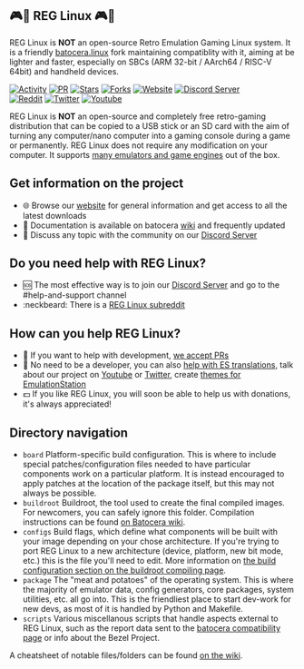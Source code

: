 ## :video_game::penguin: REG Linux :video_game::penguin:
REG Linux is **NOT** an open-source Retro Emulation Gaming Linux system.
It is a friendly [batocera.linux](https://batocera.org) fork maintaining compatiblity with it, aiming at be lighter and faster, especially on SBCs (ARM 32-bit / AArch64 / RISC-V 64bit) and handheld devices.

[![Activity](https://img.shields.io/github/commit-activity/m/REG-Linux/REG-Linux)](https://github.com/REG-Linux/REG-Linux)
[![PR](https://img.shields.io/github/issues-pr-closed/REG-Linux/REG-Linux)](https://github.com/REG-Linux/REG-Linux)
[![Stars](https://img.shields.io/github/stars/REG-Linux?style=social)](https://github.com/REG-Linux/REG-Linux)
[![Forks](https://img.shields.io/github/forks/REG-Linux/REG-Linux?style=social)](https://github.com/REG-Linux/REG-Linux)
[![Website](https://img.shields.io/website?down_color=red&down_message=down&up_color=green&up_message=up&url=https%3A%2F%2Fwww.reglinux.org)](https://www.reglinux.org)
[![Discord Server](https://img.shields.io/discord/357518249883205632.svg)](https://discord.gg/fRuETpyg)\
[![Reddit](https://img.shields.io/reddit/subreddit-subscribers/reglinux?style=social)](https://www.reddit.com/r/reglinux/)
[![Twitter](https://img.shields.io/twitter/follow/REG_linux?style=social)](https://twitter.com/REG_linux)
[![Youtube](https://img.shields.io/youtube/channel/views/UClFpqHKoXsOIV-GjyZqoZcw?style=social)](https://www.youtube.com/channel/UClFpqHKoXsOIV-GjyZqoZcw/featured)

REG Linux is **NOT** an open-source and completely free retro-gaming distribution that can be copied to a USB stick or an SD card with the aim of turning any computer/nano computer into a gaming console during a game or permanently. REG Linux does not require any modification on your computer. It supports [many emulators and game engines](https://www.batocera.org/compatibility.php) out of the box. 

## Get information on the project

 - :globe_with_meridians: Browse our [website](https://reglinux.org/) for general information and get access to all the latest downloads
 - :memo: Documentation is available on batocera [wiki](https://wiki.batocera.org/doku.php) and frequently updated
 - :speech_balloon: Discuss any topic with the community on our [Discord Server]((https://discord.gg/23wJ69eaCh))

## Do you need help with REG Linux?

 - :sos: The most effective way is to join our [Discord Server](https://discord.gg/23wJ69eaCh) and go to the \#help-and-support channel
 - :neckbeard: There is a [REG Linux subreddit](https://www.reddit.com/r/REG_LINUX/)

## How can you help REG Linux?

 - :wrench: If you want to help with development, [we accept PRs](https://makeapullrequest.com/)
 - :art: No need to be a developer, you can also [help with ES translations](https://wiki.batocera.org/help_with_translation), talk about our project on [Youtube](https://www.youtube.com/channel/UClFpqHKoXsOIV-GjyZqoZcw/featured) or [Twitter](https://twitter.com/REG_linux/), create [themes for EmulationStation](https://wiki.batocera.org/themes)
 - :dollar: If you like REG Linux, you will soon be able to help us with donations, it's always appreciated!

## Directory navigation

 - `board` Platform-specific build configuration. This is where to include special patches/configuration files needed to have particular components work on a particular platform. It is instead encouraged to apply patches at the location of the package itself, but this may not always be possible.
 - `buildroot` Buildroot, the tool used to create the final compiled images. For newcomers, you can safely ignore this folder. Compilation instructions can be found [on Batocera wiki](https://wiki.batocera.org/compile_batocera.linux).
 - `configs` Build flags, which define what components will be built with your image depending on your chose architecture. If you're trying to port REG Linux to a new architecture (device, platform, new bit mode, etc.) this is the file you'll need to edit. More information on [the build configuration section on the buildroot compiling page](https://wiki.batocera.org/batocera.linux_buildroot_modifications#define_your_configuration).
 - `package` The "meat and potatoes" of the operating system. This is where the majority of emulator data, config generators, core packages, system utilities, etc. all go into. This is the friendliest place to start dev-work for new devs, as most of it is handled by Python and Makefile.
 - `scripts` Various miscellanous scripts that handle aspects external to REG Linux, such as the report data sent to the [batocera compatibility page](https://batocera.org/compatibility.php) or info about the Bezel Project.

A cheatsheet of notable files/folders can be found [on the wiki](https://wiki.batocera.org/notable_files).
